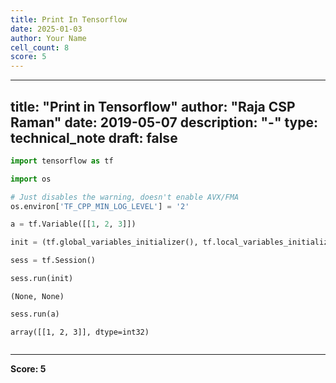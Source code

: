 ```yaml
---
title: Print In Tensorflow
date: 2025-01-03
author: Your Name
cell_count: 8
score: 5
---
```


---
title: "Print in Tensorflow"
author: "Raja CSP Raman"
date: 2019-05-07
description: "-"
type: technical_note
draft: false
---

```python
import tensorflow as tf

import os

# Just disables the warning, doesn't enable AVX/FMA
os.environ['TF_CPP_MIN_LOG_LEVEL'] = '2'
```


```python
a = tf.Variable([[1, 2, 3]])
```


```python
init = (tf.global_variables_initializer(), tf.local_variables_initializer())
```


```python
sess = tf.Session()
```


```python
sess.run(init)
```




    (None, None)




```python
sess.run(a)
```




    array([[1, 2, 3]], dtype=int32)




```python

```


---
**Score: 5**